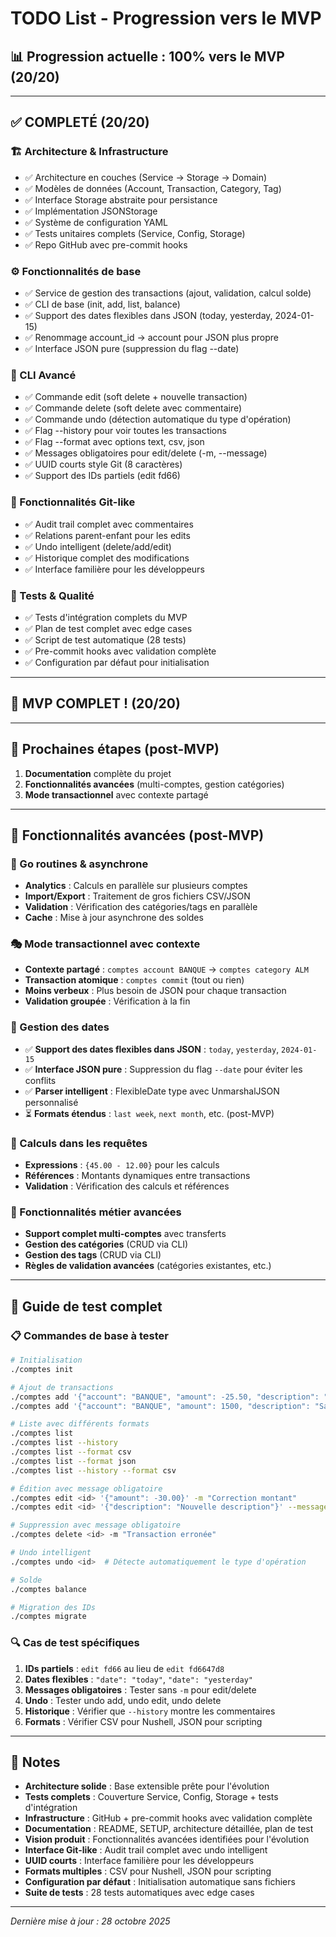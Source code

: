 # TODO List - Progression vers le MVP

## 📊 Progression actuelle : 100% vers le MVP (20/20)

---

## ✅ COMPLETÉ (20/20)

### 🏗️ Architecture & Infrastructure
- ✅ Architecture en couches (Service → Storage → Domain)
- ✅ Modèles de données (Account, Transaction, Category, Tag)
- ✅ Interface Storage abstraite pour persistance
- ✅ Implémentation JSONStorage
- ✅ Système de configuration YAML
- ✅ Tests unitaires complets (Service, Config, Storage)
- ✅ Repo GitHub avec pre-commit hooks

### ⚙️ Fonctionnalités de base
- ✅ Service de gestion des transactions (ajout, validation, calcul solde)
- ✅ CLI de base (init, add, list, balance)
- ✅ Support des dates flexibles dans JSON (today, yesterday, 2024-01-15)
- ✅ Renommage account_id → account pour JSON plus propre
- ✅ Interface JSON pure (suppression du flag --date)

### 🎯 CLI Avancé
- ✅ Commande edit (soft delete + nouvelle transaction)
- ✅ Commande delete (soft delete avec commentaire)
- ✅ Commande undo (détection automatique du type d'opération)
- ✅ Flag --history pour voir toutes les transactions
- ✅ Flag --format avec options text, csv, json
- ✅ Messages obligatoires pour edit/delete (-m, --message)
- ✅ UUID courts style Git (8 caractères)
- ✅ Support des IDs partiels (edit fd66)

### 🔧 Fonctionnalités Git-like
- ✅ Audit trail complet avec commentaires
- ✅ Relations parent-enfant pour les edits
- ✅ Undo intelligent (delete/add/edit)
- ✅ Historique complet des modifications
- ✅ Interface familière pour les développeurs

### 🧪 Tests & Qualité
- ✅ Tests d'intégration complets du MVP
- ✅ Plan de test complet avec edge cases
- ✅ Script de test automatique (28 tests)
- ✅ Pre-commit hooks avec validation complète
- ✅ Configuration par défaut pour initialisation

---

## 🎉 MVP COMPLET ! (20/20)

---

## 🎯 Prochaines étapes (post-MVP)

1. **Documentation** complète du projet
2. **Fonctionnalités avancées** (multi-comptes, gestion catégories)
3. **Mode transactionnel** avec contexte partagé

---

## 🚀 Fonctionnalités avancées (post-MVP)

### 🔄 Go routines & asynchrone
- **Analytics** : Calculs en parallèle sur plusieurs comptes
- **Import/Export** : Traitement de gros fichiers CSV/JSON
- **Validation** : Vérification des catégories/tags en parallèle
- **Cache** : Mise à jour asynchrone des soldes

### 🎭 Mode transactionnel avec contexte
- **Contexte partagé** : `comptes account BANQUE` → `comptes category ALM`
- **Transaction atomique** : `comptes commit` (tout ou rien)
- **Moins verbeux** : Plus besoin de JSON pour chaque transaction
- **Validation groupée** : Vérification à la fin

### 📅 Gestion des dates
- ✅ **Support des dates flexibles dans JSON** : `today`, `yesterday`, `2024-01-15`
- ✅ **Interface JSON pure** : Suppression du flag `--date` pour éviter les conflits
- ✅ **Parser intelligent** : FlexibleDate type avec UnmarshalJSON personnalisé
- ⏳ **Formats étendus** : `last week`, `next month`, etc. (post-MVP)

### 🧮 Calculs dans les requêtes
- **Expressions** : `{45.00 - 12.00}` pour les calculs
- **Références** : Montants dynamiques entre transactions
- **Validation** : Vérification des calculs et références

### 💼 Fonctionnalités métier avancées
- **Support complet multi-comptes** avec transferts
- **Gestion des catégories** (CRUD via CLI)
- **Gestion des tags** (CRUD via CLI)
- **Règles de validation avancées** (catégories existantes, etc.)

---

## 🧪 Guide de test complet

### 📋 Commandes de base à tester
```bash
# Initialisation
./comptes init

# Ajout de transactions
./comptes add '{"account": "BANQUE", "amount": -25.50, "description": "Test", "categories": ["ALM"]}'
./comptes add '{"account": "BANQUE", "amount": 1500, "description": "Salaire", "categories": ["SLR"], "date": "today"}'

# Liste avec différents formats
./comptes list
./comptes list --history
./comptes list --format csv
./comptes list --format json
./comptes list --history --format csv

# Édition avec message obligatoire
./comptes edit <id> '{"amount": -30.00}' -m "Correction montant"
./comptes edit <id> '{"description": "Nouvelle description"}' --message "Fix typo"

# Suppression avec message obligatoire
./comptes delete <id> -m "Transaction erronée"

# Undo intelligent
./comptes undo <id>  # Détecte automatiquement le type d'opération

# Solde
./comptes balance

# Migration des IDs
./comptes migrate
```

### 🔍 Cas de test spécifiques
1. **IDs partiels** : `edit fd66` au lieu de `edit fd6647d8`
2. **Dates flexibles** : `"date": "today"`, `"date": "yesterday"`
3. **Messages obligatoires** : Tester sans `-m` pour edit/delete
4. **Undo** : Tester undo add, undo edit, undo delete
5. **Historique** : Vérifier que `--history` montre les commentaires
6. **Formats** : Vérifier CSV pour Nushell, JSON pour scripting

---

## 📝 Notes

- **Architecture solide** : Base extensible prête pour l'évolution
- **Tests complets** : Couverture Service, Config, Storage + tests d'intégration
- **Infrastructure** : GitHub + pre-commit hooks avec validation complète
- **Documentation** : README, SETUP, architecture détaillée, plan de test
- **Vision produit** : Fonctionnalités avancées identifiées pour l'évolution
- **Interface Git-like** : Audit trail complet avec undo intelligent
- **UUID courts** : Interface familière pour les développeurs
- **Formats multiples** : CSV pour Nushell, JSON pour scripting
- **Configuration par défaut** : Initialisation automatique sans fichiers
- **Suite de tests** : 28 tests automatiques avec edge cases

---

*Dernière mise à jour : 28 octobre 2025*
